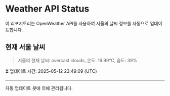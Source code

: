
# Weather API Status

이 리포지토리는 OpenWeather API를 사용하여 서울의 날씨 정보를 자동으로 업데이트합니다.

## 현재 서울 날씨
> 서울의 현재 날씨: overcast clouds, 온도: 19.99°C, 습도: 39%

⏳ 업데이트 시간: 2025-05-12 23:49:09 (UTC)

---
자동 업데이트 봇에 의해 관리됩니다.
